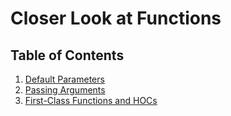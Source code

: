 # **Closer Look at Functions**

## **Table of Contents**

1. [Default Parameters](/javascript/closer-look-at-functions/default-parameters.md)
2. [Passing Arguments](/javascript/closer-look-at-functions/passing-arguments.md)
3. [First-Class Functions and HOCs](/javascript/closer-look-at-functions/first-class-functions-hocs.md)